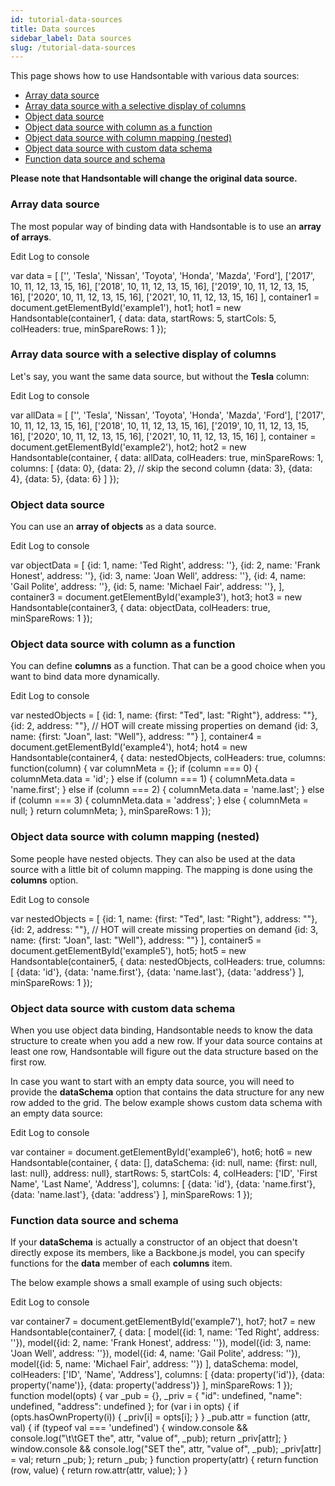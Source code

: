```yaml
---
id: tutorial-data-sources
title: Data sources
sidebar_label: Data sources
slug: /tutorial-data-sources
---
```


This page shows how to use Handsontable with various data sources:

*   [Array data source](#page-array)
*   [Array data source with a selective display of columns](#page-array-hidden)
*   [Object data source](#page-object)
*   [Object data source with column as a function](#page-column-func)
*   [Object data source with column mapping (nested)](#page-nested)
*   [Object data source with custom data schema](#page-data-schema)
*   [Function data source and schema](#page-property-schema)

**Please note that Handsontable will change the original data source.**

### Array data source

The most popular way of binding data with Handsontable is to use an **array of arrays**.

Edit Log to console

var data = \[ \['', 'Tesla', 'Nissan', 'Toyota', 'Honda', 'Mazda', 'Ford'\], \['2017', 10, 11, 12, 13, 15, 16\], \['2018', 10, 11, 12, 13, 15, 16\], \['2019', 10, 11, 12, 13, 15, 16\], \['2020', 10, 11, 12, 13, 15, 16\], \['2021', 10, 11, 12, 13, 15, 16\] \], container1 = document.getElementById('example1'), hot1; hot1 = new Handsontable(container1, { data: data, startRows: 5, startCols: 5, colHeaders: true, minSpareRows: 1 });

### Array data source with a selective display of columns

Let's say, you want the same data source, but without the **Tesla** column:

Edit Log to console

var allData = \[ \['', 'Tesla', 'Nissan', 'Toyota', 'Honda', 'Mazda', 'Ford'\], \['2017', 10, 11, 12, 13, 15, 16\], \['2018', 10, 11, 12, 13, 15, 16\], \['2019', 10, 11, 12, 13, 15, 16\], \['2020', 10, 11, 12, 13, 15, 16\], \['2021', 10, 11, 12, 13, 15, 16\] \], container = document.getElementById('example2'), hot2; hot2 = new Handsontable(container, { data: allData, colHeaders: true, minSpareRows: 1, columns: \[ {data: 0}, {data: 2}, // skip the second column {data: 3}, {data: 4}, {data: 5}, {data: 6} \] });

### Object data source

You can use an **array of objects** as a data source.

Edit Log to console

var objectData = \[ {id: 1, name: 'Ted Right', address: ''}, {id: 2, name: 'Frank Honest', address: ''}, {id: 3, name: 'Joan Well', address: ''}, {id: 4, name: 'Gail Polite', address: ''}, {id: 5, name: 'Michael Fair', address: ''}, \], container3 = document.getElementById('example3'), hot3; hot3 = new Handsontable(container3, { data: objectData, colHeaders: true, minSpareRows: 1 });

### Object data source with column as a function

You can define **columns** as a function. That can be a good choice when you want to bind data more dynamically.

Edit Log to console

var nestedObjects = \[ {id: 1, name: {first: "Ted", last: "Right"}, address: ""}, {id: 2, address: ""}, // HOT will create missing properties on demand {id: 3, name: {first: "Joan", last: "Well"}, address: ""} \], container4 = document.getElementById('example4'), hot4; hot4 = new Handsontable(container4, { data: nestedObjects, colHeaders: true, columns: function(column) { var columnMeta = {}; if (column === 0) { columnMeta.data = 'id'; } else if (column === 1) { columnMeta.data = 'name.first'; } else if (column === 2) { columnMeta.data = 'name.last'; } else if (column === 3) { columnMeta.data = 'address'; } else { columnMeta = null; } return columnMeta; }, minSpareRows: 1 });

### Object data source with column mapping (nested)

Some people have nested objects. They can also be used at the data source with a little bit of column mapping. The mapping is done using the **columns** option.

Edit Log to console

var nestedObjects = \[ {id: 1, name: {first: "Ted", last: "Right"}, address: ""}, {id: 2, address: ""}, // HOT will create missing properties on demand {id: 3, name: {first: "Joan", last: "Well"}, address: ""} \], container5 = document.getElementById('example5'), hot5; hot5 = new Handsontable(container5, { data: nestedObjects, colHeaders: true, columns: \[ {data: 'id'}, {data: 'name.first'}, {data: 'name.last'}, {data: 'address'} \], minSpareRows: 1 });

### Object data source with custom data schema

When you use object data binding, Handsontable needs to know the data structure to create when you add a new row. If your data source contains at least one row, Handsontable will figure out the data structure based on the first row.

In case you want to start with an empty data source, you will need to provide the **dataSchema** option that contains the data structure for any new row added to the grid. The below example shows custom data schema with an empty data source:

Edit Log to console

var container = document.getElementById('example6'), hot6; hot6 = new Handsontable(container, { data: \[\], dataSchema: {id: null, name: {first: null, last: null}, address: null}, startRows: 5, startCols: 4, colHeaders: \['ID', 'First Name', 'Last Name', 'Address'\], columns: \[ {data: 'id'}, {data: 'name.first'}, {data: 'name.last'}, {data: 'address'} \], minSpareRows: 1 });

### Function data source and schema

If your **dataSchema** is actually a constructor of an object that doesn't directly expose its members, like a Backbone.js model, you can specify functions for the **data** member of each **columns** item.

The below example shows a small example of using such objects:

Edit Log to console

var container7 = document.getElementById('example7'), hot7; hot7 = new Handsontable(container7, { data: \[ model({id: 1, name: 'Ted Right', address: ''}), model({id: 2, name: 'Frank Honest', address: ''}), model({id: 3, name: 'Joan Well', address: ''}), model({id: 4, name: 'Gail Polite', address: ''}), model({id: 5, name: 'Michael Fair', address: ''}) \], dataSchema: model, colHeaders: \['ID', 'Name', 'Address'\], columns: \[ {data: property('id')}, {data: property('name')}, {data: property('address')} \], minSpareRows: 1 }); function model(opts) { var \_pub = {}, \_priv = { "id": undefined, "name": undefined, "address": undefined }; for (var i in opts) { if (opts.hasOwnProperty(i)) { \_priv\[i\] = opts\[i\]; } } \_pub.attr = function (attr, val) { if (typeof val === 'undefined') { window.console && console.log("\\t\\tGET the", attr, "value of", \_pub); return \_priv\[attr\]; } window.console && console.log("SET the", attr, "value of", \_pub); \_priv\[attr\] = val; return \_pub; }; return \_pub; } function property(attr) { return function (row, value) { return row.attr(attr, value); } }

